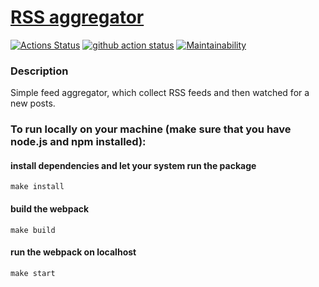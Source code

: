 # [RSS aggregator](https://frontend-project-11-ofcqq3vbc-lena05k.vercel.app/)

[![Actions Status](https://github.com/Lena05k/frontend-project-11/workflows/hexlet-check.yml/badge.svg)](https://github.com/Lena05k/frontend-project-11/actions)
[![github action status](https://github.com/hexlet-boilerplates/webpack-package/workflows/Node%20CI/badge.svg)](https://github.com/hexlet-boilerplates/webpack-package/actions)
[![Maintainability](https://api.codeclimate.com/v1/badges/3e14e038eb2092a5a25d/maintainability)](https://codeclimate.com/github/Lena05k/frontend-project-11/maintainability)

### Description
Simple feed aggregator, which collect RSS feeds and then watched for a new posts.

### To run locally on your machine (make sure that you have node.js and npm installed):
#### install dependencies and let your system run the package
`make install`
#### build the webpack
`make build`
#### run the webpack on localhost
`make start`
